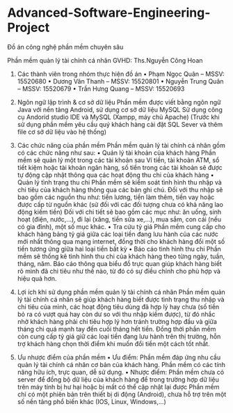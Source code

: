 # Advanced-Software-Engineering-Project
Đồ án công nghệ phần mềm chuyên sâu

Phần mềm quản lý tài chính cá nhân
GVHD: Ths.Nguyễn Công Hoan

1. Các thành viên trong nhóm thực hiện đồ án
•	Phạm Ngọc Quân – MSSV: 15520680
•	Dương Văn Thanh – MSSV: 15520801
•	Nguyễn Trung Quân – MSSV: 15520679
•	Trần Hưng Quang – MSSV: 15520693

2. Ngôn ngữ lập trình & cơ sở dữ liệu
	Phần mềm được viết bằng ngôn ngữ Java với nền tảng Android, sử dụng cơ sở dữ liệu MySQL
Sử dụng công cụ Andorid studio IDE và MySQL (Xampp, máy chủ Apache)
(Trước khi sử dụng phần mềm yêu cầu quý khách hàng cài đặt SQL Sever và thêm file cơ sở dữ liệu vào hệ thống)

3. Các chức năng của phần mềm
Phần mềm quản lý tài chính cá nhân gồm có các chức năng như sau:
•	Quản lý tài khoản của khách hàng
Phần mềm sẽ quản lý một trong các tài khoản sau Ví tiền, tài khoản ATM, sổ tiết kiệm hoặc tài khoản ngân hàng, số tiền trong các tài khoản sẽ được tự động cập nhật thông qua các hoạt động thu chi của khách hàng
•	Quản lý tình trạng thu chi
Phần mềm sẽ kiểm soát tình hình thu nhập và chi tiêu của khách hàng thông qua các bản ghi chú. 
Đối với thu nhập sẽ bao gồm các nguồn thu như: tiền lương, tiền làm thêm, tiền vay hoặc được cấp từ nguồn khác (sử đối với các đối tượng chưa có khả năng lao động kiếm tiền)
Đối với chi tiết sẽ bao gồm các mục như: ăn uống, sinh hoạt (điện, nước,…), đi lại (xăng, tiền sửa xe,…), mua sắm, con cái (nếu có gia đình), một số mục khác.
•	Tra cứu tỷ giá
Phần mềm cung cấp cho khách hàng bảng tỷ giá giữa các loại tiền đang lưu hành của các nước mới nhất thông qua mạng internet, đồng thời cho khách hàng đổi một số tiền tương ứng giữa hai loại tiền bất kỳ
•	Báo cáo tình hình thu chi
Phần mềm sẽ thống kê tình hình thu chi của khách hàng theo từng ngày, tuần, tháng, năm. Báo cáo thông qua biểu đồ trực quan giúp khách hàng biết rõ mình đã chi tiêu như thế nào, từ đó có sự điều chỉnh cho phù hợp và hiệu quả hơn.

4. Lợi ích khi sử dụng phần mềm quản lý tài chính cá nhân
Phần mềm quản lý tài chính cá nhân sẽ giúp khách hàng biết được tình trạng thu nhập và chi tiêu của mình, các hoạt động tiêu dùng đã hợp lý hay chưa (số tiền bỏ ra có vượt quá hay còn dư so với thu nhập kiếm được), từ đó nhắc nhở khách hàng phải chi tiêu hợp lý hơn tránh trường hợp đầu và giữa tháng chi quá mạnh tay đến cuối tháng hết tiền.
Đồng thời phần mềm còn cung cấp tỷ giá giữ các loại tiền đang lưu hành trên thị trường, hỗn trợ khách hàng chọn thời điểm khi muốn đổi tiền một cách tốt nhất.

5. Ưu nhược điểm của phần mềm
•	Ưu điểm:
Phần mềm đáp ứng nhu cầu quản lý tài chính cá nhân cơ bản của khách hàng.
Phần mềm có các tính năng hữu ích, trực quan, dễ sử dụng.
•	Nhược điểm:
Phần mềm chưa có server để đồng bộ dữ liệu của khách hàng để trong trường hợp dữ liệu trên máy tính bị hư hại hoặc bị mất có thể cập nhật lại được
Phần mềm chỉ có một phiên bản trên thiết bị di động (Android), chưa hỗ trợ trên một số nền tảng phổ biến khác (IOS, Linux, Windows,...) 